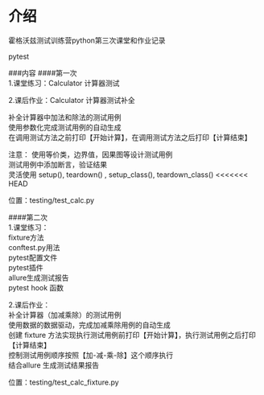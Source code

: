 # 介绍
霍格沃兹测试训练营python第三次课堂和作业记录

pytest

###内容
####第一次  
1.课堂练习：Calculator 计算器测试

2.课后作业：Calculator 计算器测试补全

补全计算器中加法和除法的测试用例  
使用参数化完成测试用例的自动生成  
在调用测试方法之前打印【开始计算】，在调用测试方法之后打印【计算结束】

注意：
使用等价类，边界值，因果图等设计测试用例  
测试用例中添加断言，验证结果  
灵活使用 setup(), teardown() , setup_class(), teardown_class()
<<<<<<< HEAD

位置：testing/test_calc.py

####第二次  
1.课堂练习：  
fixture方法  
conftest.py用法  
pytest配置文件  
pytest插件  
allure生成测试报告  
pytest hook 函数  

2.课后作业：  
    补全计算器（加减乘除）的测试用例  
    使用数据的数据驱动，完成加减乘除用例的自动生成  
    创建 fixture 方法实现执行测试用例前打印【开始计算】，执行测试用例之后打印【计算结束】  
    控制测试用例顺序按照【加-减-乘-除】这个顺序执行  
    结合allure 生成测试结果报告

位置：testing/test_calc_fixture.py
